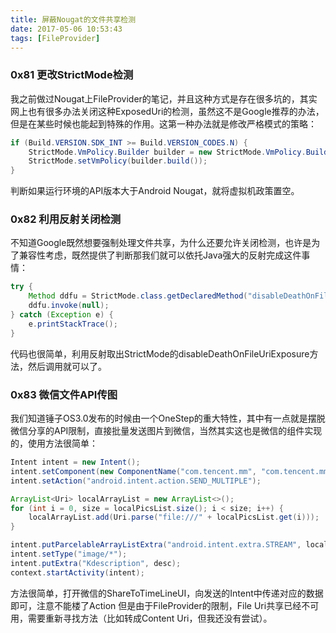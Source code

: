 ```yaml
---
title: 屏蔽Nougat的文件共享检测
date: 2017-05-06 10:53:43
tags: [FileProvider]
---
```


### 0x81 更改StrictMode检测

我之前做过Nougat上FileProvider的笔记，并且这种方式是存在很多坑的，其实网上也有很多办法关闭这种ExposedUri的检测，虽然这不是Google推荐的办法，但是在某些时候也能起到特殊的作用。这第一种办法就是修改严格模式的策略：

```Java
if (Build.VERSION.SDK_INT >= Build.VERSION_CODES.N) { 
    StrictMode.VmPolicy.Builder builder = new StrictMode.VmPolicy.Builder();
    StrictMode.setVmPolicy(builder.build()); 
}
```

判断如果运行环境的API版本大于Android Nougat，就将虚拟机政策置空。

### 0x82 利用反射关闭检测

不知道Google既然想要强制处理文件共享，为什么还要允许关闭检测，也许是为了兼容性考虑，既然提供了判断那我们就可以依托Java强大的反射完成这件事情：

```Java
try {
    Method ddfu = StrictMode.class.getDeclaredMethod("disableDeathOnFileUriExposure");
    ddfu.invoke(null);
} catch (Exception e) {
    e.printStackTrace();
}
```

代码也很简单，利用反射取出StrictMode的disableDeathOnFileUriExposure方法，然后调用就可以了。

### 0x83 微信文件API传图

我们知道锤子OS3.0发布的时候由一个OneStep的重大特性，其中有一点就是摆脱微信分享的API限制，直接批量发送图片到微信，当然其实这也是微信的组件实现的，使用方法很简单：

```Java
Intent intent = new Intent();
intent.setComponent(new ComponentName("com.tencent.mm", "com.tencent.mm.ui.tools.ShareToTimeLineUI"));
intent.setAction("android.intent.action.SEND_MULTIPLE");

ArrayList<Uri> localArrayList = new ArrayList<>();
for (int i = 0, size = localPicsList.size(); i < size; i++) {
    localArrayList.add(Uri.parse("file:///" + localPicsList.get(i)));
}

intent.putParcelableArrayListExtra("android.intent.extra.STREAM", localArrayList);
intent.setType("image/*");
intent.putExtra("Kdescription", desc);
context.startActivity(intent);
```

方法很简单，打开微信的ShareToTimeLineUI，向发送的Intent中传递对应的数据即可，注意不能楼了Action
但是由于FileProvider的限制，File Uri共享已经不可用，需要重新寻找方法（比如转成Content Uri，但我还没有尝试）。
